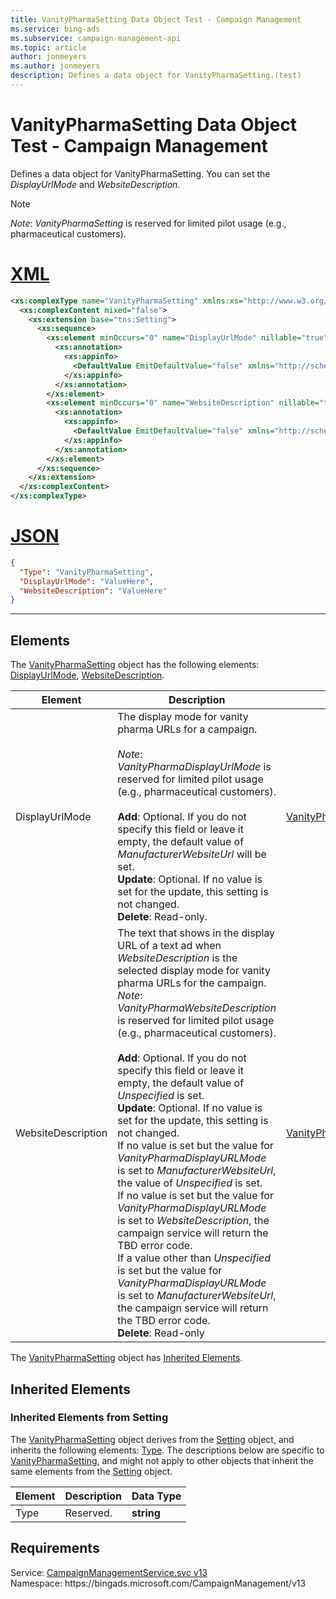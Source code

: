 ```yaml
---
title: VanityPharmaSetting Data Object Test - Campaign Management
ms.service: bing-ads
ms.subservice: campaign-management-api
ms.topic: article
author: jonmeyers
ms.author: jonmeyers
description: Defines a data object for VanityPharmaSetting.(test)
---
```

# VanityPharmaSetting Data Object Test - Campaign Management
Defines a data object for VanityPharmaSetting. You can set the *DisplayUrlMode* and *WebsiteDescription*.

> [!NOTE]
> *Note*: *VanityPharmaSetting* is reserved for limited pilot usage (e.g., pharmaceutical customers).

# [XML](#tab/xml)

```xml
<xs:complexType name="VanityPharmaSetting" xmlns:xs="http://www.w3.org/2001/XMLSchema">
  <xs:complexContent mixed="false">
    <xs:extension base="tns:Setting">
      <xs:sequence>
        <xs:element minOccurs="0" name="DisplayUrlMode" nillable="true" type="tns:VanityPharmaDisplayUrlMode">
          <xs:annotation>
            <xs:appinfo>
              <DefaultValue EmitDefaultValue="false" xmlns="http://schemas.microsoft.com/2003/10/Serialization/" />
            </xs:appinfo>
          </xs:annotation>
        </xs:element>
        <xs:element minOccurs="0" name="WebsiteDescription" nillable="true" type="tns:VanityPharmaWebsiteDescription">
          <xs:annotation>
            <xs:appinfo>
              <DefaultValue EmitDefaultValue="false" xmlns="http://schemas.microsoft.com/2003/10/Serialization/" />
            </xs:appinfo>
          </xs:annotation>
        </xs:element>
      </xs:sequence>
    </xs:extension>
  </xs:complexContent>
</xs:complexType>
```

# [JSON](#tab/json)

```json
{
  "Type": "VanityPharmaSetting",
  "DisplayUrlMode": "ValueHere",
  "WebsiteDescription": "ValueHere"
}
```

-----

## <a name="elements"></a>Elements

The [VanityPharmaSetting](vanitypharmasetting.md) object has the following elements: [DisplayUrlMode](#displayurlmode), [WebsiteDescription](#websitedescription).

|Element|Description|Data Type|
|-----------|---------------|-------------|
|<a name="displayurlmode"></a>DisplayUrlMode|The display mode for vanity pharma URLs for a campaign.<br/><br/>*Note*: *VanityPharmaDisplayUrlMode* is reserved for limited pilot usage (e.g., pharmaceutical customers).<br/><br/>**Add**: Optional. If you do not specify this field or leave it empty, the default value of *ManufacturerWebsiteUrl* will be set.<br/>**Update**: Optional. If no value is set for the update, this setting is not changed.<br/>**Delete**: Read-only.|[VanityPharmaDisplayUrlMode](vanitypharmadisplayurlmode.md)|
|<a name="websitedescription"></a>WebsiteDescription|The text that shows in the display URL of a text ad when *WebsiteDescription* is the selected display mode for vanity pharma URLs for the campaign. *Note*: *VanityPharmaWebsiteDescription* is reserved for limited pilot usage (e.g., pharmaceutical customers).<br/><br/>**Add**: Optional. If you do not specify this field or leave it empty, the default value of *Unspecified* is set.<br/>**Update**: Optional. If no value is set for the update, this setting is not changed.<br/>If no value is set but the value for *VanityPharmaDisplayURLMode* is set to *ManufacturerWebsiteUrl*, the value of *Unspecified* is set.<br/>If no value is set but the value for *VanityPharmaDisplayURLMode* is set to *WebsiteDescription*, the campaign service will return the TBD error code.<br/>If a value other than *Unspecified* is set but the value for *VanityPharmaDisplayURLMode* is set to *ManufacturerWebsiteUrl*, the campaign service will return the TBD error code.<br/>**Delete**: Read-only|[VanityPharmaWebsiteDescription](vanitypharmawebsitedescription.md)|

The [VanityPharmaSetting](vanitypharmasetting.md) object has [Inherited Elements](#inheritedelements).

## <a name="inheritedelements"></a>Inherited Elements

### <a name="inheritedelementssetting"></a>Inherited Elements from Setting
The [VanityPharmaSetting](vanitypharmasetting.md) object derives from the [Setting](setting.md) object, and inherits the following elements: [Type](#type). The descriptions below are specific to [VanityPharmaSetting](vanitypharmasetting.md), and might not apply to other objects that inherit the same elements from the [Setting](setting.md) object.  

|Element|Description|Data Type|
|-----------|---------------|-------------|
|<a name="type"></a>Type|Reserved.|**string**|

## Requirements
Service: [CampaignManagementService.svc v13](https://campaign.api.bingads.microsoft.com/Api/Advertiser/CampaignManagement/v13/CampaignManagementService.svc)  
Namespace: https\://bingads.microsoft.com/CampaignManagement/v13  

